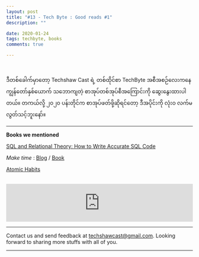 ```yaml
---
layout: post
title: "#13 - Tech Byte : Good reads #1"
description: ""

date: 2020-01-24
tags: techbyte, books
comments: true

--- 
```


<br/>
    

ဒီတစ်ခေါက်မှာတော့ Techshaw Cast ရဲ့ တစ်ထိုင်စာ TechByte အစီအစဉ်လေးကနေ ကျွန်တော်နှစ်ယောက် သဘောကျတဲ့ စာအုပ်တစ်အုပ်စီအကြောင်းကို ဆွေးနွေးထားပါတယ်။ တကယ်လို့ ၂၀၂၀ ပန်းတိုင်က စာအုပ်ဖတ်ဖို့ဆိုရင်တော့ ဒီအပိုင်းကို လုံးဝ လက်မလွတ်သင့်ဘူးနော်။

***

**Books we mentioned**


[SQL and Relational Theory: How to Write Accurate SQL Code](https://www.amazon.com/SQL-Relational-Theory-Write-Accurate/dp/1491941170)


*Make time* : [Blog](https://maketime.blog/) / [Book](https://www.amazon.com/Make-Time-Focus-Matters-Every/dp/0525572422)

[Atomic Habits](https://www.amazon.com/Atomic-Habits-Proven-Build-Break/dp/0735211299)


<br/>

<iframe src="https://anchor.fm/techshaw/embed/episodes/Tech-Byte--Good-reads-1-eace53" height="102px" width="100%" frameborder="0" scrolling="no"></iframe>


***



Contact us and send feedback at [techshawcast@gmail.com](mailto:techshawcast@gmail.com). Looking forward to sharing more stuffs with all of you.

---